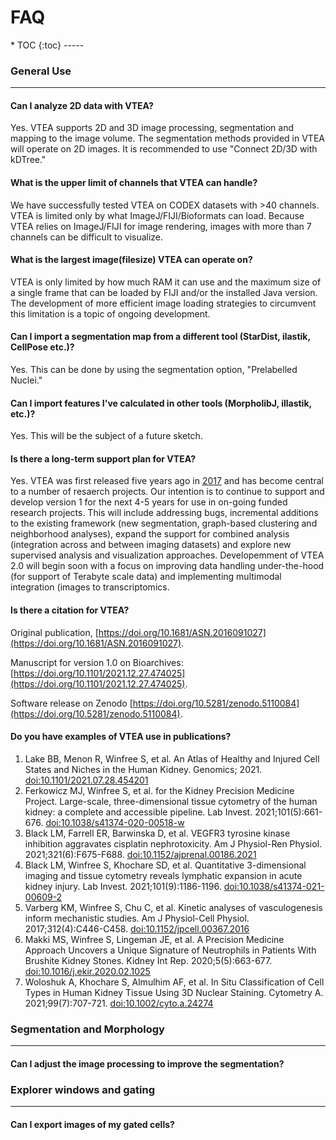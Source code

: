 <h1>FAQ</h1>
* TOC
{:toc}
-----

### General Use
-----
#### Can I analyze 2D data with VTEA?

Yes.  VTEA supports 2D and 3D image processing, segmentation and mapping to the image volume.  The segmentation methods provided in VTEA will operate on 2D images.  It is recommended to use "Connect 2D/3D with kDTree."

#### What is the upper limit of channels that VTEA can handle? 

We have successfully tested VTEA on CODEX datasets with >40 channels.  VTEA is limited only by what ImageJ/FIJI/Bioformats can load.  Because VTEA relies on ImageJ/FIJI for image rendering, images with more than 7 channels can be difficult to visualize.

#### What is the largest image(filesize) VTEA can operate on?

VTEA is only limited by how much RAM it can use and the maximum size of a single frame that can be loaded by FIJI and/or the installed Java version.  The development of more efficient image loading strategies to circumvent this limitation is a topic of ongoing development.

#### Can I import a segmentation map from a different tool (StarDist, ilastik, CellPose etc.)?

Yes.  This can be done by using the segmentation option, "Prelabelled Nuclei."  

#### Can I import features I've calculated in other tools (MorpholibJ, illastik, etc.)?

Yes.  This will be the subject of a future sketch.

#### Is there a long-term support plan for VTEA?

Yes.  VTEA was first released five years ago in <a href = "https://doi.org/10.1681/ASN.2016091027">2017</a> and has become central to a number of resaerch projects.  Our intention is to continue to support and develop version 1 for the next 4-5 years for use in on-going funded research projects.  This will include addressing bugs, incremental additions to the existing framework (new segmentation, graph-based clustering and neighborhood analyses), expand the support for combined analysis (integration across and between imaging datasets) and explore new supervised analysis and visualization approaches.  Developemment of VTEA 2.0 will begin soon with a focus on improving data handling under-the-hood (for support of Terabyte scale data) and implementing multimodal integration (images to transcriptomics. 

#### Is there a citation for VTEA?

Original publication, [https://doi.org/10.1681/ASN.2016091027](https://doi.org/10.1681/ASN.2016091027).

Manuscript for version 1.0 on Bioarchives: [https://doi.org/10.1101/2021.12.27.474025](https://doi.org/10.1101/2021.12.27.474025).

Software release on Zenodo [https://doi.org/10.5281/zenodo.5110084](https://doi.org/10.5281/zenodo.5110084).

#### Do you have examples of VTEA use in publications?

1. Lake BB, Menon R, Winfree S, et al. An Atlas of Healthy and Injured Cell States and Niches in the Human Kidney. Genomics; 2021. [doi:10.1101/2021.07.28.454201](https://doi.org/10.1101/2021.07.28.454201)
2. Ferkowicz MJ, Winfree S, et al. for the Kidney Precision Medicine Project. Large-scale, three-dimensional tissue cytometry of the human kidney: a complete and accessible pipeline. Lab Invest. 2021;101(5):661-676. [doi:10.1038/s41374-020-00518-w](https://doi.org/10.1038/s41374-020-00518-w)
3. Black LM, Farrell ER, Barwinska D, et al. VEGFR3 tyrosine kinase inhibition aggravates cisplatin nephrotoxicity. Am J Physiol-Ren Physiol. 2021;321(6):F675-F688. [doi:10.1152/ajprenal.00186.2021](https://doi.org/10.1152/ajprenal.00186.2021)
4. Black LM, Winfree S, Khochare SD, et al. Quantitative 3-dimensional imaging and tissue cytometry reveals lymphatic expansion in acute kidney injury. Lab Invest. 2021;101(9):1186-1196. [doi:10.1038/s41374-021-00609-2](https://doi.org/10.1038/s41374-021-00609-2)
5. Varberg KM, Winfree S, Chu C, et al. Kinetic analyses of vasculogenesis inform mechanistic studies. Am J Physiol-Cell Physiol. 2017;312(4):C446-C458. [doi:10.1152/jpcell.00367.2016](https://doi.org/10.1152/jpcell.00367.2016)
6. Makki MS, Winfree S, Lingeman JE, et al. A Precision Medicine Approach Uncovers a Unique Signature of Neutrophils in Patients With Brushite Kidney Stones. Kidney Int Rep. 2020;5(5):663-677. [doi:10.1016/j.ekir.2020.02.1025](https://doi.org/10.1016/j.ekir.2020.02.1025)
7. Woloshuk A, Khochare S, Almulhim AF, et al. In Situ Classification of Cell Types in Human Kidney Tissue Using 3D Nuclear Staining. Cytometry A. 2021;99(7):707-721. [doi:10.1002/cyto.a.24274](https://doi.org/10.1002/cyto.a.24274)

### Segmentation and Morphology
-----
#### Can I adjust the image processing to improve the segmentation?

### Explorer windows and gating
-----
#### Can I export images of my gated cells? 
